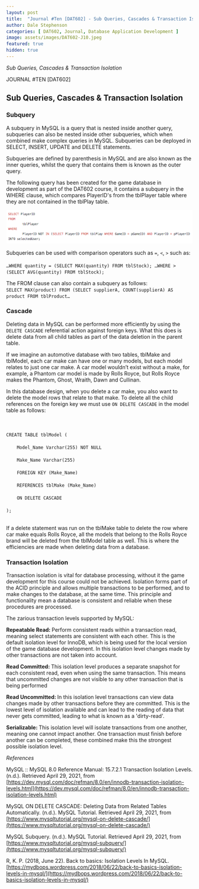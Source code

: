 ```yaml
---
layout: post
title:  "Journal #Ten [DAT602] - Sub Queries, Cascades & Transaction Isolation"
author: Dale Stephenson
categories: [ DAT602, Journal, Database Application Development ]
image: assets/images/DAT602-J10.jpeg
featured: true
hidden: true
---
```

<i>Sub Queries, Cascades & Transaction Isolation</i>

JOURNAL #TEN [DAT602]

<h2>Sub Queries, Cascades & Transaction Isolation</h2>

<h3>Subquery</h3>
 
A subquery in MySQL is a query that is nested inside another query, subqueries can also be nested inside other subqueries, which when combined make complex queries in MySQL. Subqueries can be deployed in SELECT, INSERT, UPDATE and DELETE statements.
 
Subqueries are defined by parenthesis in MySQL and are also known as the inner queries, whilst the query that contains them is known as the outer query.
 
The following query has been created for the game database in development as part of the DAT602 course, it contains a subquery in the WHERE clause, which compares PlayerID's from the tblPlayer table where they are not contained in the tblPlay table.

<center><img src="/assets/images/DAT602-Subquery.png" alt="MySQL Subquery" width="950"></center>
 
Subqueries can be used with comparison operators such as <code>=</code>, <code><</code>, <code>></code> such as:<br>
<code>
…WHERE quantity = (SELECT MAX(quantity) FROM tblStock);
…WHERE > (SELECT AVG(quantity) FROM tblStock);
</code>
 
The FROM clause can also contain a subquery as follows:<br>
<code>SELECT MAX(product) FROM (SELECT supplierA, COUNT(supplierA) AS product FROM tblProduct…</code>
 
<h3>Cascade</h3>
 
Deleting data in MySQL can be performed more efficiently by using the <code>DELETE CASCADE</code> referential action against foreign keys. What this does is delete data from all child tables as part of the data deletion in the parent table.
 
If we imagine an automotive database with two tables, tblMake and tblModel, each car make can have one or many models, but each model relates to just one car make. A car model wouldn’t exist without a make, for example, a Phantom car model is made by Rolls Royce, but Rolls Royce makes the Phantom, Ghost, Wraith, Dawn and Cullinan.
 
In this database design, when you delete a car make, you also want to delete the model rows that relate to that make. To delete all the child references on the foreign key we must use <code>ON DELETE CASCADE</code> in the model table as follows:<br>
<br>

<code> 
CREATE TABLE tblModel (<br>
    Model_Name Varchar(255) NOT NULL<br>
    Make_Name Varchar(255)<br>
    FOREIGN KEY (Make_Name)<br>
    REFERENCES tblMake (Make_Name)<br>
    ON DELETE CASCADE<br>
);<br>
</code>
 
If a delete statement was run on the tblMake table to delete the row where car make equals Rolls Royce, all the models that belong to the Rolls Royce brand will be deleted from the tblModel table as well. This is where the efficiencies are made when deleting data from a database.
 
<h3>Transaction Isolation</h3>
 
Transaction isolation is vital for database processing, without it the game development for this course could not be achieved. Isolation forms part of the ACID principle and allows multiple transactions to be performed, and to make changes to the database, at the same time. This principle and functionality mean a database is consistent and reliable when these procedures are processed.
 
The zarious transaction levels supported by MySQL:
 
<b>Repeatable Read: </b>Perform consistent reads within a transaction read, meaning select statements are consistent with each other. This is the default isolation level for InnoDB, which is being used for the local version of the game database development. In this isolation level changes made by other transactions are not taken into account.
 
<b>Read Committed: </b>This isolation level produces a separate snapshot for each consistent read, even when using the same transaction. This means that uncommitted changes are not visible to any other transaction that is being performed
 
<b>Read Uncommitted: </b>In this isolation level transactions can view data changes made by other transactions before they are committed. This is the lowest level of isolation available and can lead to the reading of data that never gets committed, leading to what is known as a 'dirty-read'.
 
<b>Serializable: </b>This isolation level will isolate transactions from one another, meaning one cannot impact another. One transaction must finish before another can be completed, these combined make this the strongest possible isolation level.

<i>References</i>

MySQL :: MySQL 8.0 Reference Manual: 15.7.2.1 Transaction Isolation Levels. (n.d.). Retrieved April 29, 2021, from [https://dev.mysql.com/doc/refman/8.0/en/innodb-transaction-isolation-levels.html](https://dev.mysql.com/doc/refman/8.0/en/innodb-transaction-isolation-levels.html)

MySQL ON DELETE CASCADE: Deleting Data from Related Tables Automatically. (n.d.). MySQL Tutorial. Retrieved April 29, 2021, from [https://www.mysqltutorial.org/mysql-on-delete-cascade/](https://www.mysqltutorial.org/mysql-on-delete-cascade/)

MySQL Subquery. (n.d.). MySQL Tutorial. Retrieved April 29, 2021, from [https://www.mysqltutorial.org/mysql-subquery/](https://www.mysqltutorial.org/mysql-subquery/)

R, K. P. (2018, June 22). Back to basics: Isolation Levels In MySQL. [https://mydbops.wordpress.com/2018/06/22/back-to-basics-isolation-levels-in-mysql/](https://mydbops.wordpress.com/2018/06/22/back-to-basics-isolation-levels-in-mysql/)
